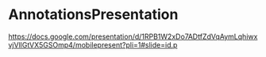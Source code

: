 # AnnotationsPresentation
https://docs.google.com/presentation/d/1RPB1W2xDo7ADtfZdVqAymLqhiwxvjVllGtVX5GSOmp4/mobilepresent?pli=1#slide=id.p
